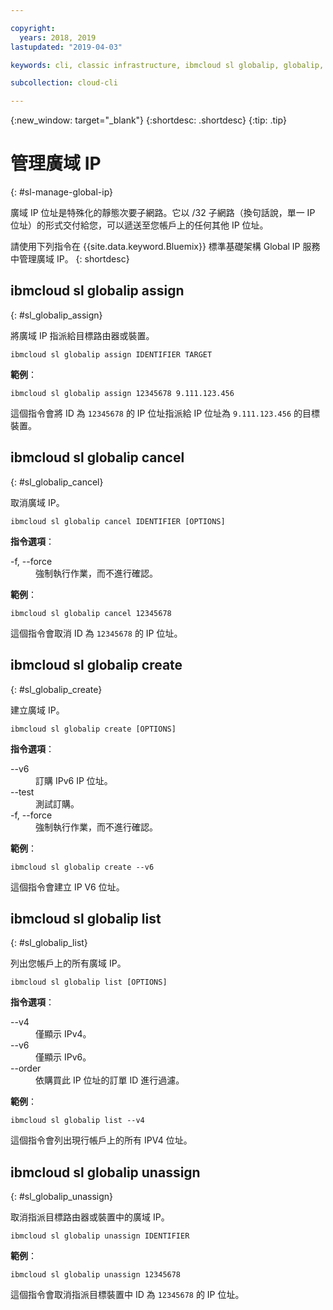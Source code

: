 ```yaml
---

copyright:
  years: 2018, 2019
lastupdated: "2019-04-03"

keywords: cli, classic infrastructure, ibmcloud sl globalip, globalip, global ip addresses, assign global ip

subcollection: cloud-cli

---
```


{:new_window: target="_blank"}
{:shortdesc: .shortdesc}
{:tip: .tip}

# 管理廣域 IP
{: #sl-manage-global-ip}

廣域 IP 位址是特殊化的靜態次要子網路。它以 /32 子網路（換句話說，單一 IP 位址）的形式交付給您，可以遞送至您帳戶上的任何其他 IP 位址。

請使用下列指令在 {{site.data.keyword.Bluemix}} 標準基礎架構 Global IP 服務中管理廣域 IP。
{: shortdesc}

## ibmcloud sl globalip assign
{: #sl_globalip_assign}

將廣域 IP 指派給目標路由器或裝置。
```
ibmcloud sl globalip assign IDENTIFIER TARGET
```

**範例**：
```
ibmcloud sl globalip assign 12345678 9.111.123.456
```

這個指令會將 ID 為 `12345678` 的 IP 位址指派給 IP 位址為 `9.111.123.456` 的目標裝置。

## ibmcloud sl globalip cancel
{: #sl_globalip_cancel}

取消廣域 IP。
```
ibmcloud sl globalip cancel IDENTIFIER [OPTIONS]
```

<strong>指令選項</strong>：
<dl>
<dt>-f, --force</dt>
<dd>強制執行作業，而不進行確認。</dd>
</dl>

**範例**：
```
ibmcloud sl globalip cancel 12345678
```

這個指令會取消 ID 為 `12345678` 的 IP 位址。

 ## ibmcloud sl globalip create
{: #sl_globalip_create}

建立廣域 IP。
```
ibmcloud sl globalip create [OPTIONS]
```

<strong>指令選項</strong>：
<dl>
<dt>--v6</dt>
<dd>訂購 IPv6 IP 位址。</dd>
<dt>--test</dt>
<dd>測試訂購。</dd>
<dt>-f, --force</dt>
<dd>強制執行作業，而不進行確認。</dd>
</dl>

**範例**：
```
ibmcloud sl globalip create --v6
```

這個指令會建立 IP V6 位址。

## ibmcloud sl globalip list
{: #sl_globalip_list}

列出您帳戶上的所有廣域 IP。
```
ibmcloud sl globalip list [OPTIONS]
```

<strong>指令選項</strong>：
<dl>
<dt>--v4</dt>
<dd>僅顯示 IPv4。</dd>
<dt>--v6</dt>
<dd>僅顯示 IPv6。</dd>
<dt>--order</dt>
<dd>依購買此 IP 位址的訂單 ID 進行過濾。</dd>
</dl>

**範例**：
```
ibmcloud sl globalip list --v4
```

這個指令會列出現行帳戶上的所有 IPV4 位址。

## ibmcloud sl globalip unassign
{: #sl_globalip_unassign}

取消指派目標路由器或裝置中的廣域 IP。
```
ibmcloud sl globalip unassign IDENTIFIER
```


**範例**：
```
ibmcloud sl globalip unassign 12345678
```

這個指令會取消指派目標裝置中 ID 為 `12345678` 的 IP 位址。
